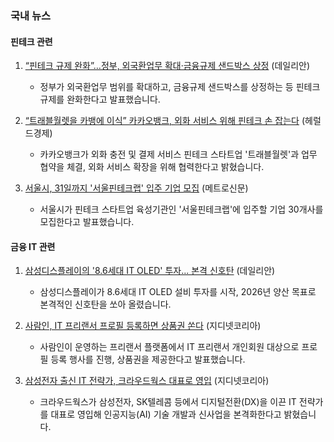 
### 국내 뉴스

#### 핀테크 관련

1. [“핀테크 규제 완화”…정부, 외국환업무 확대·금융규제 샌드박스 상정](https://m.dailian.co.kr/amp/news/view/1338358) (데일리안)
   - 정부가 외국환업무 범위를 확대하고, 금융규제 샌드박스를 상정하는 등 핀테크 규제를 완화한다고 발표했습니다.

2. [“트래블월렛을 카뱅에 이식” 카카오뱅크, 외화 서비스 위해 핀테크 손 잡는다](http://biz.heraldcorp.com/view.php?ud=20240311050204) (헤럴드경제)
   - 카카오뱅크가 외화 충전 및 결제 서비스 핀테크 스타트업 '트래블월렛'과 업무 협약을 체결, 외화 서비스 확장을 위해 협력한다고 밝혔습니다.

3. [서울시, 31일까지 '서울핀테크랩' 입주 기업 모집](https://www.metroseoul.co.kr/article/20240311500430) (메트로신문)
   - 서울시가 핀테크 스타트업 육성기관인 '서울핀테크랩'에 입주할 기업 30개사를 모집한다고 발표했습니다.

#### 금융 IT 관련

1. [삼성디스플레이의 '8.6세대 IT OLED' 투자... 본격 신호탄](https://m.dailian.co.kr/amp/news/view/1337269) (데일리안)
   - 삼성디스플레이가 8.6세대 IT OLED 설비 투자를 시작, 2026년 양산 목표로 본격적인 신호탄을 쏘아 올렸습니다.

2. [사람인, IT 프리랜서 프로필 등록하면 상품권 쏜다](https://zdnet.co.kr/view/?no=20240311140729) (지디넷코리아)
   - 사람인이 운영하는 프리랜서 플랫폼에서 IT 프리랜서 개인회원 대상으로 프로필 등록 행사를 진행, 상품권을 제공한다고 발표했습니다.

3. [삼성전자 출신 IT 전략가, 크라우드웍스 대표로 영입](https://zdnet.co.kr/view/?no=20240312090348) (지디넷코리아)
   - 크라우드웍스가 삼성전자, SK텔레콤 등에서 디지털전환(DX)을 이끈 IT 전략가를 대표로 영입해 인공지능(AI) 기술 개발과 신사업을 본격화한다고 밝혔습니다.
